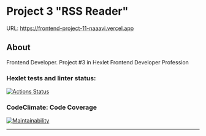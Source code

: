 # Project 3 "RSS Reader"

URL: https://frontend-project-11-naaavi.vercel.app

## About

Frontend Developer. Project #3 in Hexlet Frontend Developer Profession

### Hexlet tests and linter status:

[![Actions Status](https://github.com/ivekhov/frontend-project-11/workflows/hexlet-check/badge.svg)](https://github.com/ivekhov/frontend-project-11/actions)

### CodeClimate: Code Coverage

[![Maintainability](https://api.codeclimate.com/v1/badges/ffff61a48f9bea1f842c/maintainability)](https://codeclimate.com/github/ivekhov/frontend-project-11/maintainability)

----
